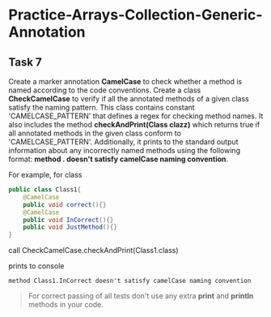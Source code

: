 # Practice-Arrays-Collection-Generic-Annotation

## Task 7

Create a marker annotation **CamelCase** to check whether a method is named according to the code conventions. Create a class **CheckCamelCase** to verify if all the annotated methods of a given class satisfy the naming pattern. This class contains constant 'CAMELCASE_PATTERN' that defines a regex for checking method names. It also includes the method **checkAndPrint(Class clazz)** which returns true if all annotated methods in the given class conform to 'CAMELCASE_PATTERN'. Additionally, it prints to the standard output information about any incorrectly named methods using the following format: **method <className>.<methodName> doesn't satisfy camelCase naming convention**.

For example, for class
```java
public class Class1{
    @CamelCase
    public void correct(){}
    @CamelCase
    public void InCorrect(){}
    public void JustMethod(){}
}
```
call CheckCamelCase.checkAndPrint(Class1.class)

prints to console
```
method Class1.InCorrect doesn't satisfy camelCase naming convention
```

> For correct passing of all tests don't use any extra **print** and **println** methods in your code.
